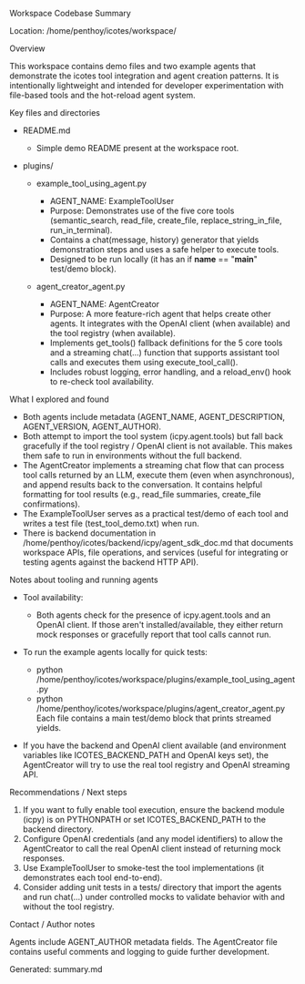Workspace Codebase Summary

Location: /home/penthoy/icotes/workspace/

Overview

This workspace contains demo files and two example agents that demonstrate the icotes tool integration and agent creation patterns. It is intentionally lightweight and intended for developer experimentation with file-based tools and the hot-reload agent system.

Key files and directories

- README.md
  - Simple demo README present at the workspace root.

- plugins/
  - example_tool_using_agent.py
    - AGENT_NAME: ExampleToolUser
    - Purpose: Demonstrates use of the five core tools (semantic_search, read_file, create_file, replace_string_in_file, run_in_terminal).
    - Contains a chat(message, history) generator that yields demonstration steps and uses a safe helper to execute tools.
    - Designed to be run locally (it has an if __name__ == "__main__" test/demo block).

  - agent_creator_agent.py
    - AGENT_NAME: AgentCreator
    - Purpose: A more feature-rich agent that helps create other agents. It integrates with the OpenAI client (when available) and the tool registry (when available).
    - Implements get_tools() fallback definitions for the 5 core tools and a streaming chat(...) function that supports assistant tool calls and executes them using execute_tool_call().
    - Includes robust logging, error handling, and a reload_env() hook to re-check tool availability.

What I explored and found

- Both agents include metadata (AGENT_NAME, AGENT_DESCRIPTION, AGENT_VERSION, AGENT_AUTHOR).
- Both attempt to import the tool system (icpy.agent.tools) but fall back gracefully if the tool registry / OpenAI client is not available. This makes them safe to run in environments without the full backend.
- The AgentCreator implements a streaming chat flow that can process tool calls returned by an LLM, execute them (even when asynchronous), and append results back to the conversation. It contains helpful formatting for tool results (e.g., read_file summaries, create_file confirmations).
- The ExampleToolUser serves as a practical test/demo of each tool and writes a test file (test_tool_demo.txt) when run.
- There is backend documentation in /home/penthoy/icotes/backend/icpy/agent_sdk_doc.md that documents workspace APIs, file operations, and services (useful for integrating or testing agents against the backend HTTP API).

Notes about tooling and running agents

- Tool availability:
  - Both agents check for the presence of icpy.agent.tools and an OpenAI client. If those aren't installed/available, they either return mock responses or gracefully report that tool calls cannot run.

- To run the example agents locally for quick tests:
  - python /home/penthoy/icotes/workspace/plugins/example_tool_using_agent.py
  - python /home/penthoy/icotes/workspace/plugins/agent_creator_agent.py
  Each file contains a main test/demo block that prints streamed yields.

- If you have the backend and OpenAI client available (and environment variables like ICOTES_BACKEND_PATH and OpenAI keys set), the AgentCreator will try to use the real tool registry and OpenAI streaming API.

Recommendations / Next steps

1. If you want to fully enable tool execution, ensure the backend module (icpy) is on PYTHONPATH or set ICOTES_BACKEND_PATH to the backend directory.
2. Configure OpenAI credentials (and any model identifiers) to allow the AgentCreator to call the real OpenAI client instead of returning mock responses.
3. Use ExampleToolUser to smoke-test the tool implementations (it demonstrates each tool end-to-end).
4. Consider adding unit tests in a tests/ directory that import the agents and run chat(...) under controlled mocks to validate behavior with and without the tool registry.

Contact / Author notes

Agents include AGENT_AUTHOR metadata fields. The AgentCreator file contains useful comments and logging to guide further development.

Generated: summary.md
